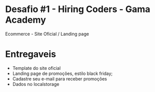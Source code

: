 # Desafio #1 - Hiring Coders - Gama Academy
Ecommerce - Site Oficial / Landing page

# Entregaveis
- Template do site oficial 
- Landing page de promoções, estilo black friday; 
- Cadastre seu e-mail para receber promoções 
- Dados no localstorage